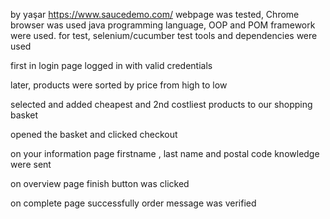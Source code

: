 by yaşar
https://www.saucedemo.com/ webpage was tested, Chrome browser was used
java programming language, OOP and POM framework were used.
for test, selenium/cucumber test tools and dependencies were used 
  

first in login page logged in with valid credentials

later, products were sorted by price from high to low

selected and added cheapest and 2nd costliest products
to our shopping basket

opened the basket and clicked checkout

on your information page firstname , last name and postal code knowledge were sent

on overview page finish button was clicked

on complete page successfully order message was verified 